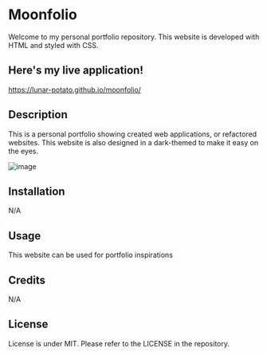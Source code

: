 # Moonfolio
Welcome to my personal portfolio repository. This website is developed with HTML and styled with CSS.

## Here's my live application!
https://lunar-potato.github.io/moonfolio/

## Description
This is a personal portfolio showing created web applications, or refactored websites. This website is also designed in a dark-themed to make it easy on the eyes.

![image](https://github.com/lunar-potato/moonfolio/assets/118124645/f9d09a20-b8cc-475f-8564-aa5bb85ca25e)

## Installation

N/A

## Usage

This website can be used for portfolio inspirations 

## Credits

N/A

## License

License is under MIT. Please refer to the LICENSE in the repository. 

